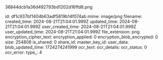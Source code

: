 36844dcb1a36d492793bd1202d16ffd8.png

id: df1c937bf1404b63adf5819b14f074ab
mime: image/png
filename: 
created_time: 2024-08-21T21:04:01.999Z
updated_time: 2024-08-21T21:04:01.999Z
user_created_time: 2024-08-21T21:04:01.999Z
user_updated_time: 2024-08-21T21:04:01.999Z
file_extension: png
encryption_cipher_text: 
encryption_applied: 0
encryption_blob_encrypted: 0
size: 254808
is_shared: 0
share_id: 
master_key_id: 
user_data: 
blob_updated_time: 1724274241999
ocr_text: 
ocr_details: 
ocr_status: 0
ocr_error: 
type_: 4